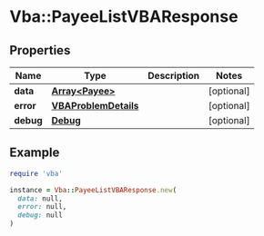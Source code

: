 # Vba::PayeeListVBAResponse

## Properties

| Name | Type | Description | Notes |
| ---- | ---- | ----------- | ----- |
| **data** | [**Array&lt;Payee&gt;**](Payee.md) |  | [optional] |
| **error** | [**VBAProblemDetails**](VBAProblemDetails.md) |  | [optional] |
| **debug** | [**Debug**](Debug.md) |  | [optional] |

## Example

```ruby
require 'vba'

instance = Vba::PayeeListVBAResponse.new(
  data: null,
  error: null,
  debug: null
)
```

